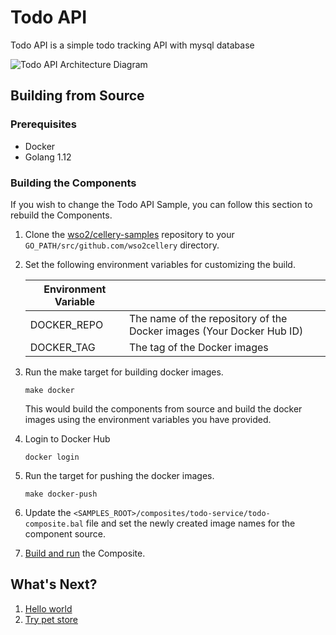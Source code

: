 Todo API
=========
Todo API is a simple todo tracking API with mysql database 

![Todo API Architecture Diagram](../../docs/images/composites/todo-service/sample-with-gateway.jpg)

## Building from Source

### Prerequisites

* Docker
* Golang 1.12

### Building the Components

If you wish to change the Todo API Sample, you can follow this section to rebuild the Components.

1. Clone the [wso2/cellery-samples](https://github.com/wso2/cellery-samples) repository to your `GO_PATH/src/github.com/wso2cellery` directory. 
2. Set the following environment variables for customizing the build.

   | Environment Variable  |                                                                       |
   |-----------------------|-----------------------------------------------------------------------|
   | DOCKER_REPO           | The name of the repository of the Docker images (Your Docker Hub ID)  |
   | DOCKER_TAG            | The tag of the Docker images                                          |

3. Run the make target for building docker images.
   ```
   make docker
   ```
   This would build the components from source and build the docker images using the environment variables you have provided.
4. Login to Docker Hub
   ```
   docker login
   ```
5. Run the target for pushing the docker images.
   ```
   make docker-push
   ```
6. Update the `<SAMPLES_ROOT>/composites/todo-service/todo-composite.bal` file and set the newly created image names for the component source.

7. [Build and run](../../composites/todo-service#2-build-and-run-composite) the Composite.

## What's Next? 
1. [Hello world](../hello-world)
2. [Try pet store](../pet-store)
